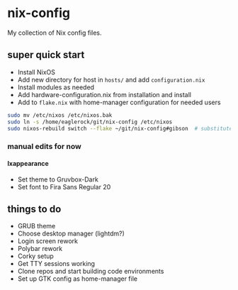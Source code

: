 # nix-config

My collection of Nix config files.

## super quick start

- Install NixOS
- Add new directory for host in `hosts/` and add `configuration.nix`
- Install modules as needed
- Add hardware-configuration.nix from installation and install
- Add to `flake.nix` with home-manager configuration for needed users

```bash
sudo mv /etc/nixos /etc/nixos.bak
sudo ln -s /home/eaglerock/git/nix-config /etc/nixos
sudo nixos-rebuild switch --flake ~/git/nix-config#gibson  # substitute hostname
```

### manual edits for now

#### lxappearance

- Set theme to Gruvbox-Dark
- Set font to Fira Sans Regular 20

## things to do

- GRUB theme
- Choose desktop manager (lightdm?)
- Login screen rework
- Polybar rework
- Corky setup
- Get TTY sessions working
- Clone repos and start building code environments
- Set up GTK config as home-manager file
